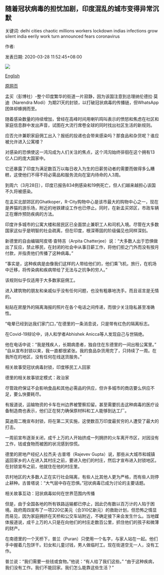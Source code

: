 ## 随着冠状病毒的担忧加剧，印度混乱的城市变得异常沉默

关键词: delhi cities chaotic millions workers lockdown indias infections grow silent india eerily work turn announced fears coronavirus

作者: 

发表日期: 2020-03-28 11:52:45+08:00

![](https://www.straitstimes.com/sites/default/files/styles/x_large/public/articles/2020/03/28/nz_newdelhirailway_280378.jpg?itok=pjWaFQsF)

[English](India%27s%20chaotic%20cities%20turn%20eerily%20silent%20as%20coronavirus%20fears%20grow.md)

[原网页](https://www.straitstimes.com/asia/south-asia/indias-chaotic-cities-turn-eerily-silent-as-coronavirus-fears-grow)

孟买（彭博社）-整个印度繁华的街道一片寂静，因为该国注意到总理纳伦德拉·莫迪（Narendra Modi）为期21天的封锁，以打破冠状病毒的传播链，但WhatsApp团体却蜂拥而至。

随着感染数量的持续增加，曾经在高峰时间用喇叭鸣叫表示的愤怒和焦虑在社区和家庭信息群中发出声音，试图在大流行席卷全球的同时找出社区生活的新规则。

应否允许兼职家庭佣工出入？报纸的投递也会带来感染吗？那食品和杂货呢？谁应被允许进入公寓楼？

对感染的恐惧使这一鸿沟成为人们关注的焦点，这个鸿沟始终徘徊在这个拥有13亿人口的庞大国家中。

它还暴露了印度为满足数百万以每日收入为生的日薪劳动者的需要而做得多么糟糕，这使他们不得不将必需品和服务流向在室内待命的人3周。

到周六（3月28日），印度已报告834例感染和19例死亡，但人们越来越担心该国不久将被感染。

在孟买北部郊区的Ghatkoper，R-City购物中心是该市最大的购物中心之一，现在是养猫的游乐场，附近的地铁建设工作也已停止。同时，在新孟买郊区，市政车辆正在爆炸预防疾病的方法。

印度许多城市的公寓大楼和居民区已全面禁止兼职工人和司机入境。尽管在大多数国家这似乎是明智的社会疏离，但在印度，根深蒂固的阶级偏​​见也同样深刻。

新德里的自由编辑阿皮塔·查特吉（Arpita Chatterjee）说：“大多数人出于恐惧做出了反应，禁止移民，在封闭的社会中从事日薪工作，将他们拒之门外而没有按月付款，并指责他们传播了这种病毒。”

“事实是，这种疾病是由像我们这样的人带给他们的，他们乘飞机，旅行，在机场中迁移，将传染病和疾病带给了无法与之抗争的穷人。”

该规则似乎仅适用于大多数家庭佣工。

进入建筑物的朋友和亲戚似乎没有任何问题，也没有粗暴地洗手。而且谣言是无情的。

粘贴在房屋外的隔离海报的照片在各个电话之间传递，而很少关注隐私甚至准确性。

“电晕已经到达我们家门口，”在德里的一条消息说，只是带有红色的隔离标志。

在Covid-19辩论中，诗人和学者Abhishek Anicca等人发现自己与世隔绝。

他在电话中说：“我是残疾人，长期病患者，独自住在东德里的一间出租公寓里。” “自从宣布封锁以来，我一直都很紧张。我的食品杂货用完了，只持续了一周。在我所在的地区，没有任何在线送货服务。”

相关故事受冠状病毒封锁，印度移民工人回家

德里的相关故事锁定模式：政治家

尽管政府保证不会影响食品和其他必需品的供应，但许多城市的商店要么供应不足，要么快要耗尽。

有报道说，运输物资的卡车在州边界被警察扣留。甚至需要抗击这种病毒的医疗设备制造商也表示，他们正在努力确保原材料和工人能够到达工厂。

莫迪周二晚宣布封锁，将在第二天实施，这使数百万印度最贫穷的人遭受了最大的打击。

一周前宣布逐渐关闭，成千上万的人开始挤成一列拥挤的火车离开市区，对因没有工作，钱或食物而被困的状况感到惊慌。

德里的房地产经纪人拉杰夫·古普塔（Rajevev Gupta）说，那些从大城市和城镇返回家乡的人在进入其村庄之前，要进入他们的村庄，然后才宣布进入封锁地区。在封锁宣布之前，他就住在他的村庄里。

农村地区的大多数人正在实行社会隔离，有些人比其他人更为严格，而有些人则停止耕种。古普塔说：“大气层中存在恐惧。”冠状病毒已成为讨论的主要话题。

相关故事互动：冠状病毒如何在世界范围内传播

但是，由于全国各地的所有铁路运输都已停止，因此仍有数以百万计的人陷于困境。政府周四宣布了一项220亿美元（合310亿新元）的救助计划，但恐怖之情显而易见，因为家庭拥挤在天桥和公交车站附近，不确定接下来会发生什么。当地媒体报道说，成千上万的人只是在向他们的村庄走数百公里，抓住他们的孩子和微薄的财产。

在南德里的一个天桥下，普兰（Puran）只使用一个名字，与家人站在一起。他们手中握着几包饼干。妇女和儿童讨钱，男人做临时工。现在街道空无一人，没有工作。

普兰说：“我们需要一些钱或食物。”他说：“有人给了我们这些。” “由于这种疾病，我们没有工作。我们不能回家。我们怎么能靠这些生活？”